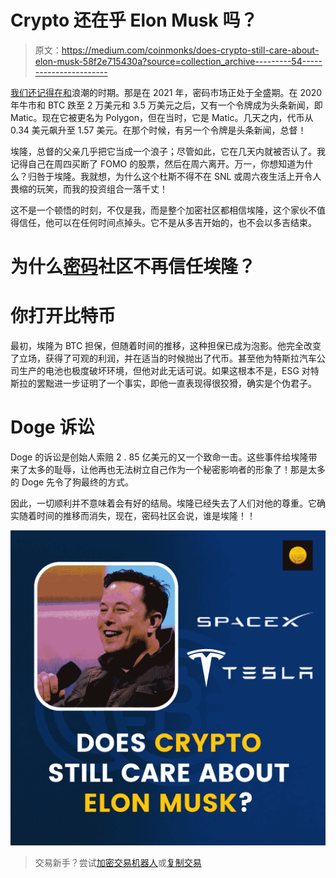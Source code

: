 # Crypto 还在乎 Elon Musk 吗？

> 原文：<https://medium.com/coinmonks/does-crypto-still-care-about-elon-musk-58f2e715430a?source=collection_archive---------54----------------------->

[我们还记得在](https://blog.coindhan.com/2022/07/25/does-crypto-still-care-about-elon-musk/)[和](https://www.worldometers.info/coronavirus/)浪潮的时期。那是在 2021 年，密码市场正处于全盛期。在 2020 年牛市和 BTC 跌至 2 万美元和 3.5 万美元之后，又有一个令牌成为头条新闻，即 Matic。现在它被更名为 Polygon，但在当时，它是 Matic。几天之内，代币从 0.34 美元飙升至 1.57 美元。在那个时候，有另一个令牌是头条新闻，总督！

埃隆，总督的父亲几乎把它当成一个浪子；尽管如此，它在几天内就被否认了。我记得自己在周四买断了 FOMO 的股票，然后在周六离开。万一，你想知道为什么？归咎于埃隆。我就想，为什么这个杜斯不得不在 SNL 或周六夜生活上开令人畏缩的玩笑，而我的投资组合一落千丈！

这不是一个顿悟的时刻，不仅是我，而是整个加密社区都相信埃隆，这个家伙不值得信任，他可以在任何时间点掉头。它不是从多吉开始的，也不会以多吉结束。

# 为什么[密码](https://blog.coindhan.com/2022/07/24/myths-and-misconceptions-surrounding-cryptocurrencies/)社区不再信任埃隆？

# 你打开比特币

最初，埃隆为 BTC 担保，但随着时间的推移，这种担保已成为泡影。他完全改变了立场，获得了可观的利润，并在适当的时候抛出了代币。甚至他为特斯拉汽车公司生产的电池也极度破坏环境，但他对此无话可说。如果这根本不是，ESG 对特斯拉的罢黜进一步证明了一个事实，即他一直表现得很狡猾，确实是个伪君子。

# Doge 诉讼

Doge 的诉讼是创始人索赔 2 . 85 亿美元的又一个致命一击。这些事件给埃隆带来了太多的耻辱，让他再也无法树立自己作为一个秘密影响者的形象了！那是太多的 Doge 先令了狗最终的方式。

因此，一切顺利并不意味着会有好的结局。埃隆已经失去了人们对他的尊重。它确实随着时间的推移而消失，现在，密码社区会说，谁是埃隆！！

![](img/97b2a0ae04aaf54a19fb7e8dec4d4ff9.png)

> 交易新手？尝试[加密交易机器人](/coinmonks/crypto-trading-bot-c2ffce8acb2a)或[复制交易](/coinmonks/top-10-crypto-copy-trading-platforms-for-beginners-d0c37c7d698c)